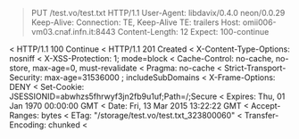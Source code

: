 > PUT /test.vo/test.txt HTTP/1.1
> User-Agent: libdavix/0.4.0 neon/0.0.29
> Keep-Alive: 
> Connection: TE, Keep-Alive
> TE: trailers
> Host: omii006-vm03.cnaf.infn.it:8443
> Content-Length: 12
> Expect: 100-continue
> 
< HTTP/1.1 100 Continue
< HTTP/1.1 201 Created
< X-Content-Type-Options: nosniff
< X-XSS-Protection: 1; mode=block
< Cache-Control: no-cache, no-store, max-age=0, must-revalidate
< Pragma: no-cache
< Strict-Transport-Security: max-age=31536000 ; includeSubDomains
< X-Frame-Options: DENY
< Set-Cookie: JSESSIONID=abwhzs5fhrwyf3jn2fb9u1uf;Path=/;Secure
< Expires: Thu, 01 Jan 1970 00:00:00 GMT
< Date: Fri, 13 Mar 2015 13:22:22 GMT
< Accept-Ranges: bytes
< ETag: "/storage/test.vo/test.txt_323800060"
< Transfer-Encoding: chunked
<